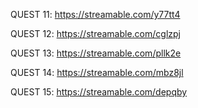 QUEST 11:
https://streamable.com/y77tt4

QUEST 12:
https://streamable.com/cglzpj

QUEST 13:
https://streamable.com/pllk2e

QUEST 14:
https://streamable.com/mbz8jl

QUEST 15:
https://streamable.com/depqby
